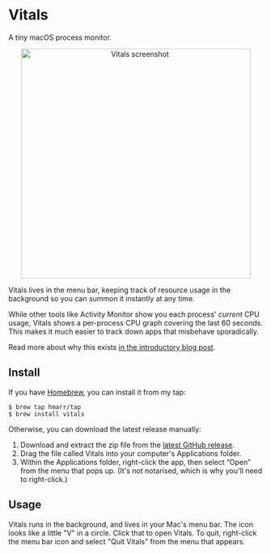 # Vitals

A tiny macOS process monitor.

<p align="center">
<img width="454" alt="Vitals screenshot" src="https://user-images.githubusercontent.com/110275/111912121-1fcdb300-8a60-11eb-8eb8-35dc434a77e6.png">
</p>

Vitals lives in the menu bar, keeping track of resource usage in the background so you can summon it instantly at any time.

While other tools like Activity Monitor show you each process' _current_ CPU usage, Vitals shows a per-process CPU graph covering the last 60 seconds. This makes it much easier to track down apps that misbehave sporadically.

Read more about why this exists [in the introductory blog post](https://hmarr.com/blog/vitals/).

## Install

If you have [Homebrew](https://brew.sh/), you can install it from my tap:

```
$ brew tap hmarr/tap
$ brew install vitals
```

Otherwise, you can download the latest release manually:

1. Download and extract the zip file from the [latest GitHub release](https://github.com/hmarr/vitals/releases/latest).
2. Drag the file called Vitals into your computer's Applications folder.
3. Within the Applications folder, right-click the app, then select “Open” from the menu that pops up. (It's not notarised, which is why you'll need to right-click.)


## Usage

Vitals runs in the background, and lives in your Mac's menu bar. The icon looks like a little "V" in a circle. Click that to open Vitals. To quit, right-click the menu bar icon and select "Quit Vitals" from the menu that appears.
